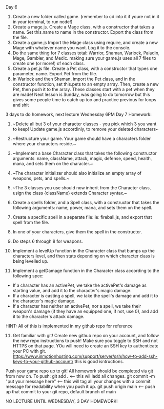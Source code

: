 Day 6
1) Create a new folder called game. (remember to cd into it if youre not in it in your terminal, to run node!)
2) Create a mage.js. Create a Mage class, with a constructor that takes a name. Set this.name to name in the constructor. Export the class from the file.
3) Create a game.js Import the Mage class using require, and create a new Mage with whatever name you want. Log it to the console.
4) Do the same thing for 7 classes total: Warrior, Shaman, Warlock, Paladin, Mage, Gambler, and Medic. making sure your game.js uses all 7 files to create one (or more!) of each class.
5) Create a pet.js file. Create a Pet class, with a constructor that types one parameter, name. Export Pet from the file.
6) in Warlock and then Shaman, import the Pet class, and in the constructor function, set this.pets to an empty array. Then, create a new Pet, then push it to the array. These classes start with a pet when they are made! 
Next lesson is Sunday, was going to do tomorrow but this gives some people time to catch up too and practice previous for loops and shit

3 days to do homework, next lecture Wednesday 6PM
Day 7 Homework:
1) ~Delete all but 3 of your character classes - you pick which 3 you want to keep! Update game.js accordinly, to remove your deleted characters~
2) ~Restructure your game. Your game should have a characters folder where your characters reside.~ 
3) ~Implement a base Character class that takes the following constructor arguments: name, className, attack, magic, defense, speed, health, mana, and sets them on the character.~
4) ~The character initializer should also initialize an empty array of weapons, pets, and spells.~

5) ~The 3 classes you use should now inherit from the Character class, usign the class {className} extends Character syntax.~

6) Create a spells folder, and a Spell class, with a constructor that takes the following arguments: name, power, mana, and sets them on the spell.

7) Create a specific spell in a separate file: ie: fireball.js, and export that spell from the file.

8) In one of your characters, give them the spell in the constructor.

9) Do steps 6 through 8 for weapons.

10) Implement a levelUp function in the Character class that bumps up the characters level, and then stats depending on which character class is being levelled up.

11) Implement a getDamage function in the Character class according to the following spec:
- If a character has an activePet, we take the activePet's damage as starting value, and add it to the character's magic damage.
- If a character is casting a spell, we take the spell's damage and add it to the character's magic damage.
- If a character has neither an activePet, nor a spell, we take their weapon's damage (if they have an equipped one, if not, use 0), and add it to the character's attack damage.


HINT: All of this is implemented in my github repo for reference

11) Get familiar with git! Create new github repo on your account, and follow the new repo instructions to push! Make sure you toggle to SSH and not HTTPS on that page.
YOu will need to create an SSH key to authenticate your PC with git. https://www.inmotionhosting.com/support/server/ssh/how-to-add-ssh-keys-to-your-github-account/ this is good isntructions.

Push your game repo up to git! All homework should be completed via git from now on.
To push:
git add . <-- this wil ladd all changes.
git commit -m "put your message here" <-- this will tag all your changes with a commit message for readability when you push it up.
git push origin main <-- push up that commit to your git repo, default branch of main

NO LECTURE UNTIL WEDNESDAY, 3 DAY HOMEWORK! 
